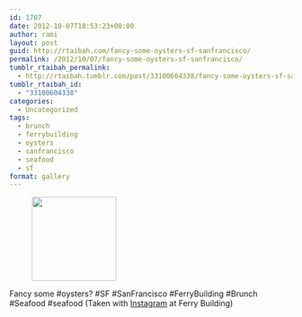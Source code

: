 ```yaml
---
id: 1707
date: 2012-10-07T18:53:23+00:00
author: rami
layout: post
guid: http://rtaibah.com/fancy-some-oysters-sf-sanfrancisco/
permalink: /2012/10/07/fancy-some-oysters-sf-sanfrancisco/
tumblr_rtaibah_permalink:
  - http://rtaibah.tumblr.com/post/33100604338/fancy-some-oysters-sf-sanfrancisco
tumblr_rtaibah_id:
  - "33100604338"
categories:
  - Uncategorized
tags:
  - brunch
  - ferrybuilding
  - oysters
  - sanfrancisco
  - seafood
  - sf
format: gallery
---
```

<div id='gallery-109' class='gallery galleryid-1707 gallery-columns-3 gallery-size-thumbnail'>
  <figure class='gallery-item'> 
  
  <div class='gallery-icon landscape'>
    <a href='http://139.59.20.41/2012/10/07/fancy-some-oysters-sf-sanfrancisco/attachment/1708/'><img width="150" height="150" src="http://139.59.20.41/wp-content/uploads/2012/10/tumblr_mbjdsz5JdC1qb4qlko1_1280-150x150.jpg" class="attachment-thumbnail size-thumbnail" alt="" srcset="http://139.59.20.41/wp-content/uploads/2012/10/tumblr_mbjdsz5JdC1qb4qlko1_1280-150x150.jpg 150w, http://139.59.20.41/wp-content/uploads/2012/10/tumblr_mbjdsz5JdC1qb4qlko1_1280-300x300.jpg 300w, http://139.59.20.41/wp-content/uploads/2012/10/tumblr_mbjdsz5JdC1qb4qlko1_1280-100x100.jpg 100w, http://139.59.20.41/wp-content/uploads/2012/10/tumblr_mbjdsz5JdC1qb4qlko1_1280.jpg 612w" sizes="100vw" /></a>
  </div></figure>
</div>

Fancy some #oysters? #SF #SanFrancisco #FerryBuilding #Brunch #Seafood #seafood (Taken with [Instagram](http://instagram.com) at Ferry Building)